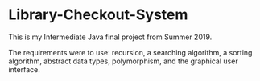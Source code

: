 # Library-Checkout-System
This is my Intermediate Java final project from Summer 2019.

The requirements were to use: recursion, a searching algorithm, a sorting algorithm, abstract data types, polymorphism, and the graphical user interface.
